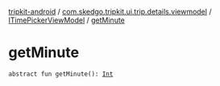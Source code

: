 [tripkit-android](../../index.md) / [com.skedgo.tripkit.ui.trip.details.viewmodel](../index.md) / [ITimePickerViewModel](index.md) / [getMinute](./get-minute.md)

# getMinute

`abstract fun getMinute(): `[`Int`](https://kotlinlang.org/api/latest/jvm/stdlib/kotlin/-int/index.html)